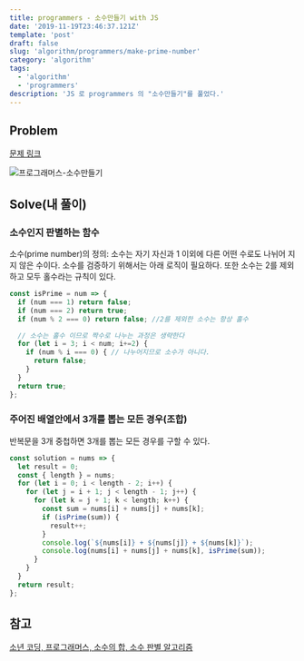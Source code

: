 ```yaml
---
title: programmers - 소수만들기 with JS
date: '2019-11-19T23:46:37.121Z'
template: 'post'
draft: false
slug: 'algorithm/programmers/make-prime-number'
category: 'algorithm'
tags:
  - 'algorithm'
  - 'programmers'
description: 'JS 로 programmers 의 "소수만들기"를 풀었다.'
---
```


## Problem

[문제 링크](https://programmers.co.kr/learn/courses/30/lessons/12977)

![프로그래머스-소수만들기](https://user-images.githubusercontent.com/35516239/69208788-45ab2500-0b98-11ea-8346-363943865207.png)

## Solve(내 풀이)

### 소수인지 판별하는 함수

소수(prime number)의 정의: 소수는 자기 자신과 1 이외에 다른 어떤 수로도 나뉘어 지지 않은 수이다. 소수를 검증하기 위해서는 아래 로직이 필요하다. 또한 소수는 2를 제외하고 모두 홀수라는 규칙이 있다. 

```js
const isPrime = num => {
  if (num === 1) return false;
  if (num === 2) return true; 
  if (num % 2 === 0) return false; //2를 제외한 소수는 항상 홀수 

  // 소수는 홀수 이므로 짝수로 나누는 과정은 생략한다
  for (let i = 3; i < num; i+=2) {
    if (num % i === 0) { // 나누어지므로 소수가 아니다.
      return false;
    }
  }
  return true;
};
```

### 주어진 배열안에서 3개를 뽑는 모든 경우(조합)

반복문을 3개 중첩하면 3개를 뽑는 모든 경우를 구할 수 있다. 

```js
const solution = nums => {
  let result = 0;
  const { length } = nums;
  for (let i = 0; i < length - 2; i++) {
    for (let j = i + 1; j < length - 1; j++) {
      for (let k = j + 1; k < length; k++) {
        const sum = nums[i] + nums[j] + nums[k];
        if (isPrime(sum)) {
          result++;
        }
        console.log(`${nums[i]} + ${nums[j]} + ${nums[k]}`);
        console.log(nums[i] + nums[j] + nums[k], isPrime(sum));
      }
    }
  }
  return result;
};
```

## 참고

[소년 코딩, 프로그래머스, 소수의 합, 소수 판별 알고리즘](https://boycoding.tistory.com/225)